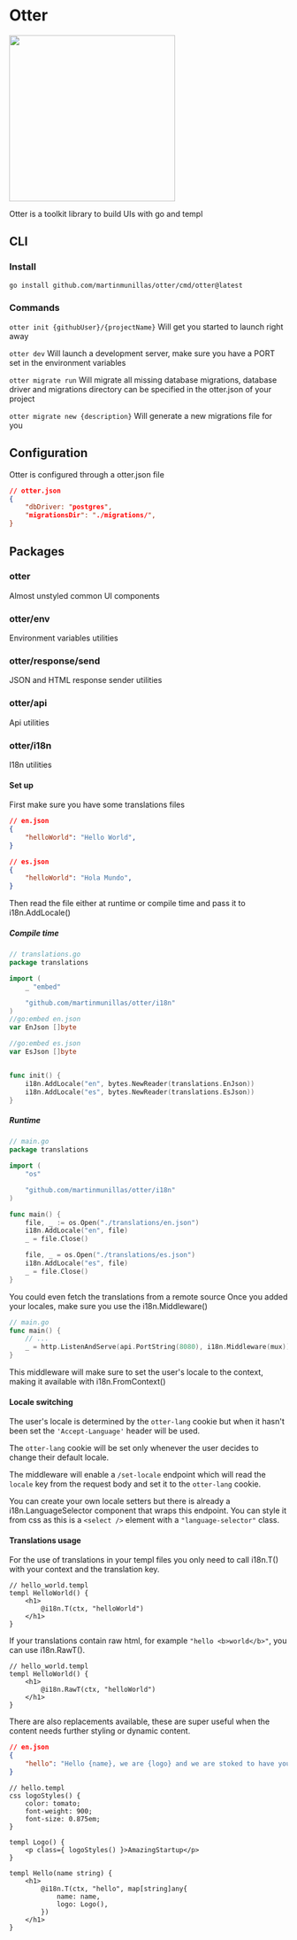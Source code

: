 # Otter

<img src="https://raw.githubusercontent.com/martinmunillas/otter/main/assets/otter.webp" height="300px" >

Otter is a toolkit library to build UIs with go and templ

## CLI
### Install
`go install github.com/martinmunillas/otter/cmd/otter@latest`
### Commands
`otter init {githubUser}/{projectName}` Will get you started to launch right away

`otter dev` Will launch a development server, make sure you have a PORT set in the environment variables

`otter migrate run` Will migrate all missing database migrations, database driver and migrations directory can be specified in the otter.json of your project

`otter migrate new {description}` Will generate a new migrations file for you

## Configuration
Otter is configured through a otter.json file
```json
// otter.json
{
    "dbDriver: "postgres",
    "migrationsDir": "./migrations/",
}
```

## Packages

### otter
Almost unstyled common UI components
### otter/env
Environment variables utilities
### otter/response/send
JSON and HTML response sender utilities
### otter/api
Api utilities
### otter/i18n
I18n utilities
#### Set up
First make sure you have some translations files
```json
// en.json
{
    "helloWorld": "Hello World",
}
```
```json
// es.json
{
    "helloWorld": "Hola Mundo",
}
```
Then read the file either at runtime or compile time and pass it to i18n.AddLocale()
##### Compile time
```go
// translations.go
package translations

import (
	_ "embed"

	"github.com/martinmunillas/otter/i18n"
)
//go:embed en.json
var EnJson []byte

//go:embed es.json
var EsJson []byte


func init() {
	i18n.AddLocale("en", bytes.NewReader(translations.EnJson))
	i18n.AddLocale("es", bytes.NewReader(translations.EsJson))
}
```
##### Runtime

```go
// main.go
package translations

import (
	"os"

	"github.com/martinmunillas/otter/i18n"
)

func main() {
	file, _ := os.Open("./translations/en.json")
	i18n.AddLocale("en", file)
	_ = file.Close()

	file, _ = os.Open("./translations/es.json")
	i18n.AddLocale("es", file)
	_ = file.Close()
}

```
You could even fetch the translations from a remote source
Once you added your locales, make sure you use the i18n.Middleware()
```go
// main.go
func main() {
	// ...
	_ = http.ListenAndServe(api.PortString(8080), i18n.Middleware(mux))
}
```
This middleware will make sure to set the user's locale to the context, making it available with i18n.FromContext()

#### Locale switching
The user's locale is determined by the `otter-lang` cookie but when it hasn't been set the `'Accept-Language'` header will be used.

The `otter-lang` cookie will be set only whenever the user decides to change their default locale.

The middleware will enable a `/set-locale` endpoint which will read the `locale` key from the request body and set it to the `otter-lang` cookie.

You can create your own locale setters but there is already a i18n.LanguageSelector component that wraps this endpoint. You can style it from css as this is a `<select />` element with a `"language-selector"` class.

#### Translations usage
For the use of translations in your templ files you only need to call i18n.T() with your context and the translation key.
```templ
// hello_world.templ
templ HelloWorld() {
    <h1>
        @i18n.T(ctx, "helloWorld")
    </h1>
}
```
If your translations contain raw html, for example `"hello <b>world</b>"`, you can use i18n.RawT().
```templ
// hello_world.templ
templ HelloWorld() {
    <h1>
        @i18n.RawT(ctx, "helloWorld")
    </h1>
}
```
There are also replacements available, these are super useful when the content needs further styling or dynamic content.
```json
// en.json
{
    "hello": "Hello {name}, we are {logo} and we are stoked to have you with us!"
}
```
```templ
// hello.templ
css logoStyles() {
    color: tomato;
    font-weight: 900;
    font-size: 0.875em;
}

templ Logo() {
    <p class={ logoStyles() }>AmazingStartup</p>
}

templ Hello(name string) {
    <h1>
        @i18n.T(ctx, "hello", map[string]any{
            name: name,
            logo: Logo(),
        })
    </h1>
}
```
